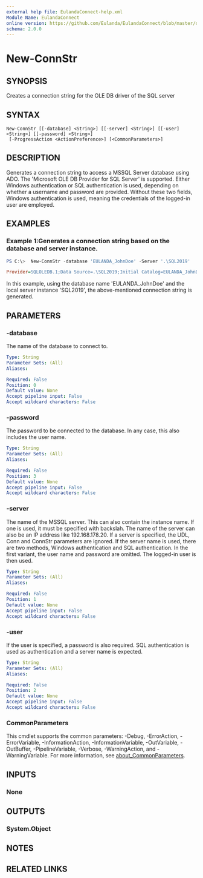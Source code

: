 ```yaml
---
external help file: EulandaConnect-help.xml
Module Name: EulandaConnect
online version: https://github.com/Eulanda/EulandaConnect/blob/master/docs/New-ConnStr.md
schema: 2.0.0
---
```


# New-ConnStr

## SYNOPSIS
Creates a connection string for the OLE DB driver of the SQL server

## SYNTAX

```
New-ConnStr [[-database] <String>] [[-server] <String>] [[-user] <String>] [[-password] <String>]
 [-ProgressAction <ActionPreference>] [<CommonParameters>]
```

## DESCRIPTION
Generates a connection string to access a MSSQL Server database using ADO. The 'Microsoft OLE DB Provider for SQL Server' is supported. Either Windows authentication or SQL authentication is used, depending on whether a username and password are provided. Without these two fields, Windows authentication is used, meaning the credentials of the logged-in user are employed.

## EXAMPLES

### Example 1:Generates a connection string based on the database and server instance.
```powershell
PS C:\>  New-ConnStr -database 'EULANDA_JohnDoe' -Server '.\SQL2019'
```

```ini
Provider=SQLOLEDB.1;Data Source=.\SQL2019;Initial Catalog=EULANDA_JohnDoe;Integrated Security=SSPI
```

In this example, using the database name 'EULANDA_JohnDoe' and the local server instance 'SQL2019', the above-mentioned connection string is generated.

## PARAMETERS

### -database
The name of the database to connect to.

```yaml
Type: String
Parameter Sets: (All)
Aliases:

Required: False
Position: 0
Default value: None
Accept pipeline input: False
Accept wildcard characters: False
```

### -password
The password to be connected to the database. In any case, this also includes the user name.

```yaml
Type: String
Parameter Sets: (All)
Aliases:

Required: False
Position: 3
Default value: None
Accept pipeline input: False
Accept wildcard characters: False
```

### -server
The name of the MSSQL server. This can also contain the instance name. If one is used, it must be specified with backslah. The name of the server can also be an IP address like 192.168.178.20. If a server is specified, the UDL, Conn and ConnStr parameters are ignored. If the server name is used, there are two methods, Windows authentication and SQL authentication. In the first variant, the user name and password are omitted. The logged-in user is then used.

```yaml
Type: String
Parameter Sets: (All)
Aliases:

Required: False
Position: 1
Default value: None
Accept pipeline input: False
Accept wildcard characters: False
```

### -user
If the user is specified, a password is also required. SQL authentication is used as authentication and a server name is expected.

```yaml
Type: String
Parameter Sets: (All)
Aliases:

Required: False
Position: 2
Default value: None
Accept pipeline input: False
Accept wildcard characters: False
```


### CommonParameters
This cmdlet supports the common parameters: -Debug, -ErrorAction, -ErrorVariable, -InformationAction, -InformationVariable, -OutVariable, -OutBuffer, -PipelineVariable, -Verbose, -WarningAction, and -WarningVariable. For more information, see [about_CommonParameters](http://go.microsoft.com/fwlink/?LinkID=113216).

## INPUTS

### None

## OUTPUTS

### System.Object
## NOTES

## RELATED LINKS

